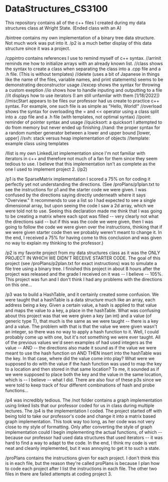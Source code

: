 # DataStructures_CS3100

This repository contains all of the c++ files I created during my data structures class at Wright State. (Ended class with an A)

/bintree contains my own implementation of a binary tree data structure. Not much work was put into it. /p2 is a much better display of this data structure since it was a 
  project.

/cppintro contains references I use to remind myself of c++ syntax.
  //arrinit reminds me how to initialize arrays with an already known list.
  //class shows the syntax to create a class when separating the class into a .cpp file and a .h file. (This is without templates)
  //delete (uses a bit of Japanese in things like the name of the files, variable names, and print statements) seems to be demonstrating deconstructor usage
  //excep shows the syntax for throwing a custom exeption
  //io shows how to handle inputing and outputting to a file
  //it displays how to use iterators (I am still unfamilar with them [1/18/2022])
  //miscStart appears to be files our professor had us create to practice c++ syntax. For example, one such file is as simple as "Hello, World!"
  //overload shows the syntax for overloading the = and << operator using a class split into a .cpp file and a .h file (with templates, not optimal syntax)
  //point: reminder of pointer syntax and usage
  //quicksort: a quicksort I attempted to do from memory but never ended up finishing
  //rand: the proper syntax for a random number generator between a lower and upper bound [lower, upper]
  //svh: stack versus heap implementation of objects
  //template: example class using templates
  
/llist is my own LinkedList implementation since I'm not familiar with iterators in c++ and therefore not much of a fan for them since they seem tedious to use.
  I believe that this implementation isn't as complete as the one I used to implement project 2. (/p2)
  
/p1 is the SparseMatrix implementation I scored a 75% on for coding it perfectly yet not understanding the directions. (See /proPlans/p1plan.txt to see the instructions for p1 
  and the starter code we were given. I was confused by the directions saying directly underneath where it says "Overview." It recommends to use a list so I had expected to 
  see a single dimensional array, but upon seeing the code I saw a 2d array, which we were told not to use. Seeing this declaration made me think that I was going to be 
  creating a matrix where each spot was filled -- very clearly not what the directions said -- but if this was the code we were given, then I was going to follow the code we 
  were given over the instructions, thinking that if we were given starter code then we probably weren't meant to change it. In the end, I received a 75% for having come to 
  this conclusion and was given no way to explain my thinking to the professor.)
  
/p2 is my favorite project from my data structures class as it was the ONLY PROJECT IN WHICH WE DIDN'T RECEIVE STARTER CODE. The goal of this project (see /proPlans/p2plan.txt 
  for exact instructions) was to simulate a file tree using a binary tree. I finished this project in about 8 hours after the project was released and the grade I received on 
  it was -- I believe -- 105%. This project was fun and I don't think I had any problems with the directions on this one...
  
 /p3 was to build a HashTable, and it certainly created some confusion. We were taught that a hashTable is a data structure much like an array, each address being a key.
  Given a certain value, a hash is applied to that value and maps the value to a key, a place in the hashTable. What was confusing about this project was that we were given a
  key (an int) and a value (of generic type T), that much is the same as we were taught -- there is a key and a value. The problem with that is that the value we were given 
  wasn't an integer, so there was no way to apply a hash function to it. Well, I could probably come up with one, but it's not something we were ever taught. All of the previous
  values we'd seen examples of had used integers as the value -- AND -- the directions also made it sound as if the value we were meant to use the hash function on AND THEN
  insert into the hashTable was the key. In that case, where did the value come into play? What were we supposed to do with the value if the hash function was used to map 
  the key to a location and then stored in that same location? To me, it sounded as if we were supposed to place both the key and the value in the same location, which is
  -- I believe -- what I did.
    There are also four of these p3s since we were told to keep track of four different combinations of hash and probe functions...
    
  /p4 was incredibly tedious. The /not folder contains a graph implementation using linked lists that our professor coded for us in class during multiple lectures.
    The /p4 is the implementation I coded. The project started off with being told to take our professor's code and change it into a matrix based graph implementation. This took
    way too long, as her code was not very close to my style of formatting. Only after converting the style of graph implementation could I begin implementing the actual 
    functions, of which -- because our professor had used data structures that used iterators -- it was hard to find a way to adapt to the code. In the end, I think my code is
    vert neat and cleanly implemented, but it was annoying to get it to such a state. 
    
  /proPlans contains the instructions given for each project. I don't think this is in each file, but the reason they're called proPlans is because I plan how to code each 
    project after I list the instructions in each file. The other two files in there are failed attempts at coding project 3.

